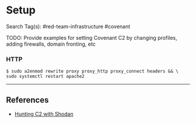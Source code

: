 # Setup

Search Tag(s): #red-team-infrastructure #covenant

TODO: Provide examples for setting Covenant C2 by changing profiles, adding firewalls, domain fronting, etc

### HTTP

```
$ sudo a2enmod rewrite proxy proxy_http proxy_connect headers && \
sudo systemctl restart apache2
```

---
## References

- [Hunting C2 with Shodan](https://michaelkoczwara.medium.com/hunting-c2-with-shodan-223ca250d06f)